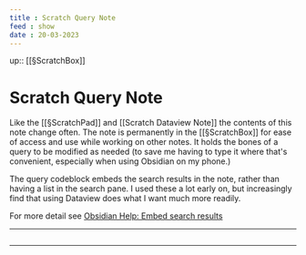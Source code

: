 ```yaml
---
title : Scratch Query Note
feed : show
date : 20-03-2023
---
```

up:: [[§ScratchBox]]
# Scratch Query Note

Like the [[§ScratchPad]] and [[Scratch Dataview Note]] the contents of this note change often. The note is permanently in the [[§ScratchBox]] for ease of access and use while working on other notes. It holds the bones of a query to be modified as needed (to save me having to type it where that's convenient, especially when using Obsidian on my phone.)

The query codeblock embeds the search results in the note, rather than having a list in the search pane. I used these a lot early on, but increasingly find that using Dataview does what I want much more readily.

For more detail see [Obsidian Help: Embed search results](https://help.obsidian.md/Plugins/Search#Embed+search+results)

---
```query
```

---